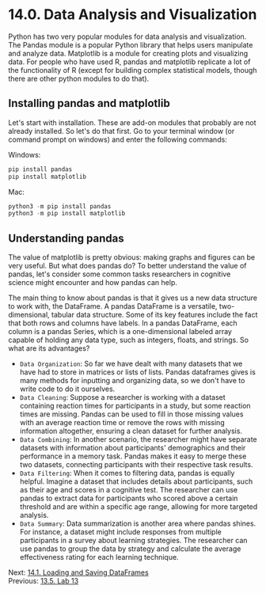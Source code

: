 # 14.0. Data Analysis and Visualization
Python has two very popular modules for data analysis and visualization. The Pandas module is a popular Python library 
that helps users manipulate and analyze data. Matplotlib is a module for creating plots and visualizing data. For people 
who have used R, pandas and matplotlib replicate a lot of the functionality of R (except for building complex 
statistical models, though there are other python modules to do that).

## Installing pandas and matplotlib
Let's start with installation. These are add-on modules that probably are not already installed. So let's do that first.
Go to your terminal window (or command prompt on windows) and enter the following commands:

Windows:
```python
pip install pandas
pip install matplotlib
```
Mac:
```python
python3 -m pip install pandas
python3 -m pip install matplotlib
```

## Understanding pandas
The value of matplotlib is pretty obvious: making graphs and figures can be very useful. But what does pandas do? To 
better understand the value of pandas, let's consider some common tasks researchers in cognitive science might 
encounter and how pandas can help.

The main thing to know about pandas is that it gives us a new data structure to work with, the DataFrame. A pandas 
DataFrame is a versatile, two-dimensional, tabular data structure. Some of its key features include the fact that both 
rows and columns have labels. In a pandas DataFrame, each column is a pandas Series, which is a one-dimensional 
labeled array capable of holding any data type, such as integers, floats, and strings. So what are its advantages?

- `Data Organization`: So far we have dealt with many datasets that we have had to store in matrices or lists of lists. 
Pandas dataframes gives is many methods for inputting and organizing data, so we don't have to write code to do it 
ourselves.
- `Data Cleaning`: Suppose a researcher is working with a dataset containing reaction times for participants in a 
study, but some reaction times are missing. Pandas can be used to fill in those missing values with an average 
reaction time or remove the rows with missing information altogether, ensuring a clean dataset for further analysis.
- `Data Combining`: In another scenario, the researcher might have separate datasets with information about 
participants' demographics and their performance in a memory task. Pandas makes it easy to merge these two datasets, 
connecting participants with their respective task results.
- `Data Filtering`: When it comes to filtering data, pandas is equally helpful. Imagine a dataset that includes 
details about participants, such as their age and scores in a cognitive test. The researcher can use pandas to extract
data for participants who scored above a certain threshold and are within a specific age range, allowing for more 
targeted analysis.
- `Data Summary`: Data summarization is another area where pandas shines. For instance, a dataset might include 
responses from multiple participants in a survey about learning strategies. The researcher can use pandas to group the 
data by strategy and calculate the average effectiveness rating for each learning technique.

Next: [14.1. Loading and Saving DataFrames](14.1.%20Loading%20and%20Saving%20DataFrames.md)<br>
Previous: [13.5. Lab 13](../CH13/13.0.%20Creating%20Experiments.md)

